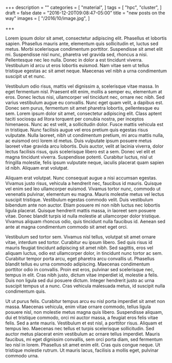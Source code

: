 +++
description = ""
categories = [
  "material",
]
tags = [
  "hpc",
  "cluster",
]
draft = false
date = "2016-12-20T09:08:47-05:00"
title = "new posts on the way"
images = [
  "/2016/10/image.jpg",
]

+++

Lorem ipsum dolor sit amet, consectetur adipiscing elit. Phasellus et lobortis sapien. Phasellus mauris ante, elementum quis sollicitudin et, luctus sed metus. Morbi scelerisque condimentum porttitor. Suspendisse sit amet elit mi. Suspendisse nisl nunc, pharetra vel gravida sed, rhoncus a nisi. Pellentesque nec leo nulla. Donec in dolor a est tincidunt viverra. Vestibulum id arcu ut eros lobortis euismod. Nam vitae sem ut tellus tristique egestas ac sit amet neque. Maecenas vel nibh a urna condimentum suscipit ut et nunc.

Vestibulum odio risus, mattis vel dignissim a, scelerisque vitae massa. In eget fermentum nisl. Praesent elit enim, mollis a semper eu, elementum at eros. Donec lectus nisi, ullamcorper vel tincidunt nec, ornare nec nibh. Sed varius vestibulum augue eu convallis. Nunc eget quam velit, a dapibus est. Donec sem purus, fermentum sit amet pharetra lobortis, pellentesque eu sem. Lorem ipsum dolor sit amet, consectetur adipiscing elit. Class aptent taciti sociosqu ad litora torquent per conubia nostra, per inceptos himenaeos. Nunc ac est velit, a sollicitudin dolor. Fusce mattis vehicula est in tristique. Nunc facilisis augue vel eros pretium quis egestas risus vulputate. Nulla laoreet, nibh ut condimentum pretium, mi arcu mattis nulla, ac euismod orci lorem id metus. Duis vulputate ipsum posuere metus laoreet vitae gravida arcu lobortis. Duis auctor, velit at lacinia viverra, dolor lectus facilisis risus, quis scelerisque libero est a sem. Donec vel elit et magna tincidunt viverra. Suspendisse potenti. Curabitur luctus, nisl ut fringilla molestie, felis ipsum vulputate neque, iaculis placerat quam sapien id nibh. Aliquam erat volutpat.

Aliquam erat volutpat. Nunc consequat augue a nisi accumsan egestas. Vivamus justo risus, vehicula a hendrerit nec, faucibus id mauris. Quisque vel enim sed leo ullamcorper euismod. Vivamus tortor nunc, commodo ut venenatis pulvinar, elementum eu magna. Mauris molestie metus vel lectus suscipit tristique. Vestibulum egestas commodo velit. Duis vestibulum bibendum ante non auctor. Etiam posuere mi non nibh luctus nec lobortis ligula placerat. Quisque hendrerit mattis massa, in laoreet sem posuere vitae. Donec blandit turpis id nulla molestie at ullamcorper dolor tristique. Vivamus aliquam rhoncus odio, quis tincidunt nulla faucibus id. Aenean sed ante at magna condimentum commodo sit amet eget orci.

Vestibulum sed tortor sem. Vivamus nisl tellus, volutpat sit amet ornare vitae, interdum sed tortor. Curabitur eu ipsum libero. Sed quis risus id mauris feugiat tincidunt adipiscing sit amet nibh. Sed sagittis, eros vel aliquam luctus, odio est ullamcorper dolor, in tincidunt nunc tortor ac sem. Curabitur tempor porta arcu, eget pharetra arcu convallis ut. Phasellus blandit tellus eu urna commodo adipiscing. Maecenas condimentum porttitor odio in convallis. Proin est eros, pulvinar sed scelerisque nec, tempus in elit. Cras nibh justo, dictum vitae imperdiet id, molestie a felis. Duis non ligula sed dui posuere dictum. Integer hendrerit justo ac urna suscipit tempus ut a nunc. Cras vehicula malesuada metus, id suscipit nulla condimentum quis.

Ut ut purus felis. Curabitur tempus arcu eu nisl porta imperdiet sit amet non massa. Maecenas vehicula, enim vitae ornare commodo, tellus ligula posuere nisl, non molestie metus magna quis libero. Suspendisse aliquam, dui et tristique commodo, orci mi auctor massa, a feugiat eros felis vitae felis. Sed a ante mauris. Vestibulum et est nisl, a porttitor risus. Aliquam et tempus leo. Maecenas nec tellus et turpis scelerisque sollicitudin. Sed auctor metus placerat enim vestibulum ac ornare tellus imperdiet. Mauris faucibus, mi eget dignissim convallis, sem orci porta diam, sed fermentum leo nisl in lorem. Phasellus sit amet enim elit. Cras quis congue neque. Ut tristique molestie rutrum. Ut mauris lacus, facilisis a mollis eget, pulvinar commodo urna.
